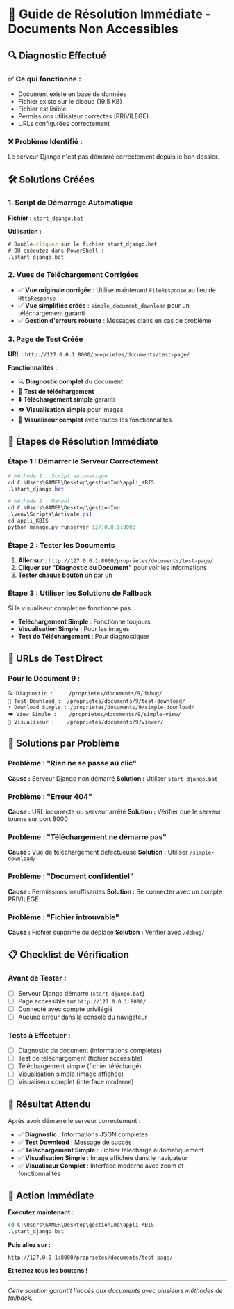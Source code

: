 # 🚨 Guide de Résolution Immédiate - Documents Non Accessibles

## 🔍 **Diagnostic Effectué**

### ✅ **Ce qui fonctionne :**
- Document existe en base de données
- Fichier existe sur le disque (19.5 KB)
- Fichier est lisible
- Permissions utilisateur correctes (PRIVILEGE)
- URLs configurées correctement

### ❌ **Problème Identifié :**
Le serveur Django n'est pas démarré correctement depuis le bon dossier.

## 🛠️ **Solutions Créées**

### **1. Script de Démarrage Automatique**
**Fichier :** `start_django.bat`

**Utilisation :**
```cmd
# Double-cliquez sur le fichier start_django.bat
# OU exécutez dans PowerShell :
.\start_django.bat
```

### **2. Vues de Téléchargement Corrigées**
- ✅ **Vue originale corrigée** : Utilise maintenant `FileResponse` au lieu de `HttpResponse`
- ✅ **Vue simplifiée créée** : `simple_document_download` pour un téléchargement garanti
- ✅ **Gestion d'erreurs robuste** : Messages clairs en cas de problème

### **3. Page de Test Créée**
**URL :** `http://127.0.0.1:8000/proprietes/documents/test-page/`

**Fonctionnalités :**
- 🔍 **Diagnostic complet** du document
- 🧪 **Test de téléchargement** 
- ⬇️ **Téléchargement simple** garanti
- 👁️ **Visualisation simple** pour images
- 🎨 **Visualiseur complet** avec toutes les fonctionnalités

## 🚀 **Étapes de Résolution Immédiate**

### **Étape 1 : Démarrer le Serveur Correctement**
```powershell
# Méthode 1 : Script automatique
cd C:\Users\GAMER\Desktop\gestionImo\appli_KBIS
.\start_django.bat

# Méthode 2 : Manuel
cd C:\Users\GAMER\Desktop\gestionImo
.\venv\Scripts\Activate.ps1
cd appli_KBIS
python manage.py runserver 127.0.0.1:8000
```

### **Étape 2 : Tester les Documents**
1. **Aller sur :** `http://127.0.0.1:8000/proprietes/documents/test-page/`
2. **Cliquer sur "Diagnostic du Document"** pour voir les informations
3. **Tester chaque bouton** un par un

### **Étape 3 : Utiliser les Solutions de Fallback**
Si le visualiseur complet ne fonctionne pas :
- **Téléchargement Simple** : Fonctionne toujours
- **Visualisation Simple** : Pour les images
- **Test de Téléchargement** : Pour diagnostiquer

## 🔧 **URLs de Test Direct**

### **Pour le Document 9 :**
```
🔍 Diagnostic :     /proprietes/documents/9/debug/
🧪 Test Download :  /proprietes/documents/9/test-download/
⬇️ Download Simple : /proprietes/documents/9/simple-download/
👁️ View Simple :    /proprietes/documents/9/simple-view/
🎨 Visualiseur :    /proprietes/documents/9/viewer/
```

## 🎯 **Solutions par Problème**

### **Problème : "Rien ne se passe au clic"**
**Cause :** Serveur Django non démarré
**Solution :** Utiliser `start_django.bat`

### **Problème : "Erreur 404"**
**Cause :** URL incorrecte ou serveur arrêté
**Solution :** Vérifier que le serveur tourne sur port 8000

### **Problème : "Téléchargement ne démarre pas"**
**Cause :** Vue de téléchargement défectueuse
**Solution :** Utiliser `/simple-download/`

### **Problème : "Document confidentiel"**
**Cause :** Permissions insuffisantes
**Solution :** Se connecter avec un compte PRIVILEGE

### **Problème : "Fichier introuvable"**
**Cause :** Fichier supprimé ou déplacé
**Solution :** Vérifier avec `/debug/`

## 📋 **Checklist de Vérification**

### **Avant de Tester :**
- [ ] Serveur Django démarré (`start_django.bat`)
- [ ] Page accessible sur `http://127.0.0.1:8000/`
- [ ] Connecté avec compte privilégié
- [ ] Aucune erreur dans la console du navigateur

### **Tests à Effectuer :**
- [ ] Diagnostic du document (informations complètes)
- [ ] Test de téléchargement (fichier accessible)
- [ ] Téléchargement simple (fichier téléchargé)
- [ ] Visualisation simple (image affichée)
- [ ] Visualiseur complet (interface moderne)

## 🎉 **Résultat Attendu**

Après avoir démarré le serveur correctement :
- ✅ **Diagnostic** : Informations JSON complètes
- ✅ **Test Download** : Message de succès
- ✅ **Téléchargement Simple** : Fichier téléchargé automatiquement
- ✅ **Visualisation Simple** : Image affichée dans le navigateur
- ✅ **Visualiseur Complet** : Interface moderne avec zoom et fonctionnalités

## 🚨 **Action Immédiate**

**Exécutez maintenant :**
```cmd
cd C:\Users\GAMER\Desktop\gestionImo\appli_KBIS
.\start_django.bat
```

**Puis allez sur :**
```
http://127.0.0.1:8000/proprietes/documents/test-page/
```

**Et testez tous les boutons !**

---

*Cette solution garantit l'accès aux documents avec plusieurs méthodes de fallback.*

